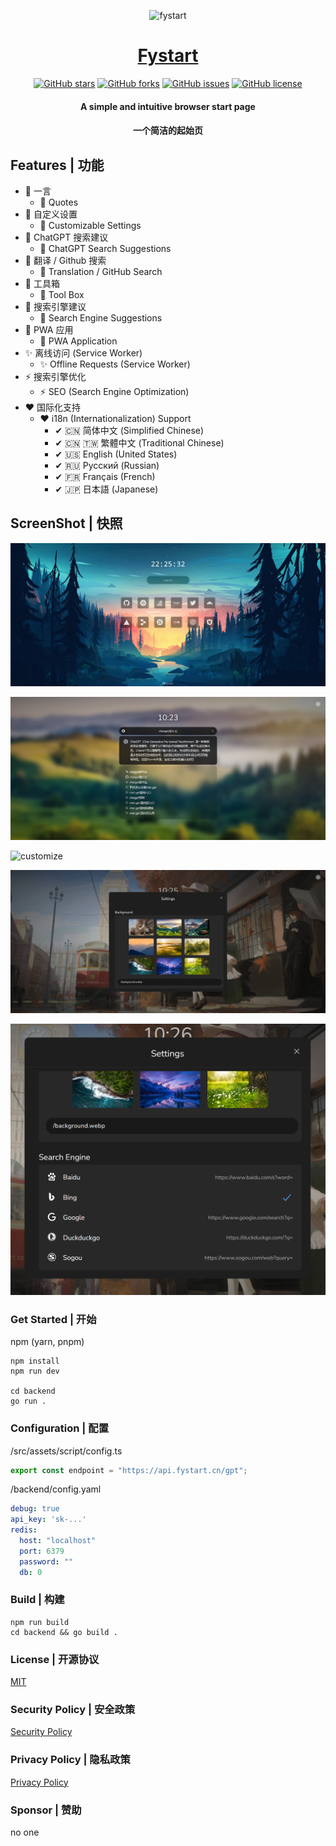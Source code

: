 <div align="center"> 

![fystart](/public/favicon.ico)
# [Fystart](https://fystart.cn/)

[![GitHub stars](https://img.shields.io/github/stars/zmh-program/fystart?style=flat-square)](https://fystart.cn)
[![GitHub forks](https://img.shields.io/github/forks/zmh-program/fystart?style=flat-square)](https://fystart.cn)
[![GitHub issues](https://img.shields.io/github/issues/zmh-program/fystart?style=flat-square)](https://fystart.cn)
[![GitHub license](https://img.shields.io/github/license/zmh-program/fystart?style=flat-square)](https://fystart.cn)

#### A simple and intuitive browser start page
#### 一个简洁的起始页

</div>


## Features | 功能
- 🍏 一言 
  - 🍏 Quotes
- 🍋 自定义设置
  - 🍋 Customizable Settings
- 🍎 ChatGPT 搜索建议
  - 🍎 ChatGPT Search Suggestions
- 🍉 翻译 / Github 搜索
  - 🍉 Translation / GitHub Search
- 🍇 工具箱
  - 🍇 Tool Box
- 🍐 搜索引擎建议
  - 🍐 Search Engine Suggestions
- 🎃 PWA 应用
  - 🎃 PWA Application
- ✨ 离线访问 (Service Worker)
  - ✨ Offline Requests (Service Worker)
- ⚡ 搜索引擎优化
  - ⚡ SEO (Search Engine Optimization) 
- ❤ 国际化支持
  - ❤ i18n (Internationalization) Support
    - ✔ 🇨🇳 简体中文 (Simplified Chinese)
    - ✔ 🇨🇳 🇹🇼 繁體中文 (Traditional Chinese)
    - ✔ 🇺🇸 English (United States)
    - ✔ 🇷🇺 Русский (Russian)
    - ✔ 🇫🇷 Français (French)
    - ✔ 🇯🇵 日本語 (Japanese)




## ScreenShot | 快照
![main](/screenshot/main.png)

![search](/screenshot/search.png)

![customize](/screenshot/customize.png)

![settings](/screenshot/settings.png)

![engine](/screenshot/engine.png)


### Get Started | 开始
npm (yarn, pnpm)
```shell
npm install
npm run dev

cd backend
go run .
```

### Configuration | 配置
/src/assets/script/config.ts
```ts
export const endpoint = "https://api.fystart.cn/gpt";
```
/backend/config.yaml
```yaml
debug: true
api_key: 'sk-...'
redis:
  host: "localhost"
  port: 6379
  password: ""
  db: 0
```

### Build | 构建
```shell
npm run build
cd backend && go build .
```

### License | 开源协议
[MIT](/LICENSE)

### Security Policy | 安全政策
[Security Policy](/SECURITY.md)

### Privacy Policy | 隐私政策
[Privacy Policy](/PRIVACY.md)

### Sponsor | 赞助
no one
